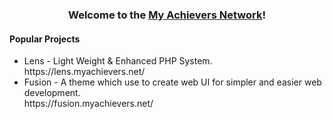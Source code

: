 <h3 align="center">Welcome to the <a href="https://myachievers.net/">My Achievers Network</a>!</h3>

<h4>Popular Projects</h3>
<ul>
  <li>
    Lens - Light Weight & Enhanced PHP System.
    </br>
    https://lens.myachievers.net/
  </li>
  <li>
    Fusion - A theme which use to create web UI for simpler and easier web development.
    </br>
    https://fusion.myachievers.net/
  </li>
</ul>
